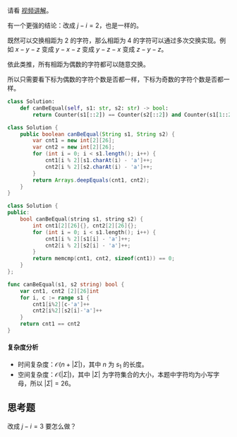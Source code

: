请看 [视频讲解](https://www.bilibili.com/video/BV1um4y1M7Rv/)。

有一个更强的结论：改成 $j-i=2$，也是一样的。

既然可以交换相距为 $2$ 的字符，那么相距为 $4$ 的字符可以通过多次交换实现。例如 $x-y-z$ 变成 $y-x-z$ 变成 $y-z-x$ 变成 $z-y-z$。

依此类推，所有相距为偶数的字符都可以随意交换。

所以只需要看下标为偶数的字符个数是否都一样，下标为奇数的字符个数是否都一样。

```py [sol-Python3]
class Solution:
    def canBeEqual(self, s1: str, s2: str) -> bool:
        return Counter(s1[::2]) == Counter(s2[::2]) and Counter(s1[1::2]) == Counter(s2[1::2])
```

```java [sol-Java]
class Solution {
    public boolean canBeEqual(String s1, String s2) {
        var cnt1 = new int[2][26];
        var cnt2 = new int[2][26];
        for (int i = 0; i < s1.length(); i++) {
            cnt1[i % 2][s1.charAt(i) - 'a']++;
            cnt2[i % 2][s2.charAt(i) - 'a']++;
        }
        return Arrays.deepEquals(cnt1, cnt2);
    }
}
```

```cpp [sol-C++]
class Solution {
public:
    bool canBeEqual(string s1, string s2) {
        int cnt1[2][26]{}, cnt2[2][26]{};
        for (int i = 0; i < s1.length(); i++) {
            cnt1[i % 2][s1[i] - 'a']++;
            cnt2[i % 2][s2[i] - 'a']++;
        }
        return memcmp(cnt1, cnt2, sizeof(cnt1)) == 0;
    }
};
```

```go [sol-Go]
func canBeEqual(s1, s2 string) bool {
	var cnt1, cnt2 [2][26]int
	for i, c := range s1 {
		cnt1[i%2][c-'a']++
		cnt2[i%2][s2[i]-'a']++
	}
	return cnt1 == cnt2
}
```

#### 复杂度分析

- 时间复杂度：$\mathcal{O}(n+|\Sigma|)$，其中 $n$ 为 $s_1$ 的长度。
- 空间复杂度：$\mathcal{O}(|\Sigma|)$，其中 $|\Sigma|$ 为字符集合的大小，本题中字符均为小写字母，所以 $|\Sigma|=26$。

## 思考题

改成 $j-i=3$ 要怎么做？
